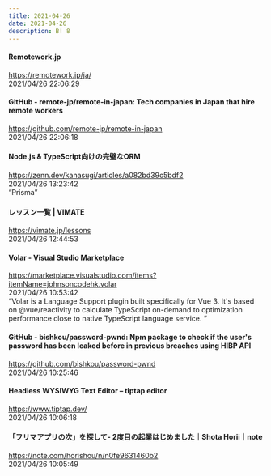 ```yaml
---
title: 2021-04-26
date: 2021-04-26
description: B! 8
---
```


#### Remotework.jp
https://remotework.jp/ja/<br>
2021/04/26 22:06:29<br>


#### GitHub - remote-jp/remote-in-japan: Tech companies in Japan that hire remote workers
https://github.com/remote-jp/remote-in-japan<br>
2021/04/26 22:06:18<br>


#### Node.js & TypeScript向けの完璧なORM
https://zenn.dev/kanasugi/articles/a082bd39c5bdf2<br>
2021/04/26 13:23:42<br>
“Prisma”


#### レッスン一覧 | VIMATE
https://vimate.jp/lessons<br>
2021/04/26 12:44:53<br>


#### Volar - Visual Studio Marketplace
https://marketplace.visualstudio.com/items?itemName=johnsoncodehk.volar<br>
2021/04/26 10:53:42<br>
“Volar is a Language Support plugin built specifically for Vue 3. It's based on @vue/reactivity to calculate TypeScript on-demand to optimization performance close to native TypeScript language service. ”


#### GitHub - bishkou/password-pwnd: Npm package to check if the user's password has been leaked before in previous breaches using HIBP API
https://github.com/bishkou/password-pwnd<br>
2021/04/26 10:25:46<br>


#### Headless WYSIWYG Text Editor – tiptap editor
https://www.tiptap.dev/<br>
2021/04/26 10:06:18<br>


#### 「フリマアプリの次」を探して- 2度目の起業はじめました｜Shota Horii｜note
https://note.com/horishou/n/n0fe9631460b2<br>
2021/04/26 10:05:49<br>


